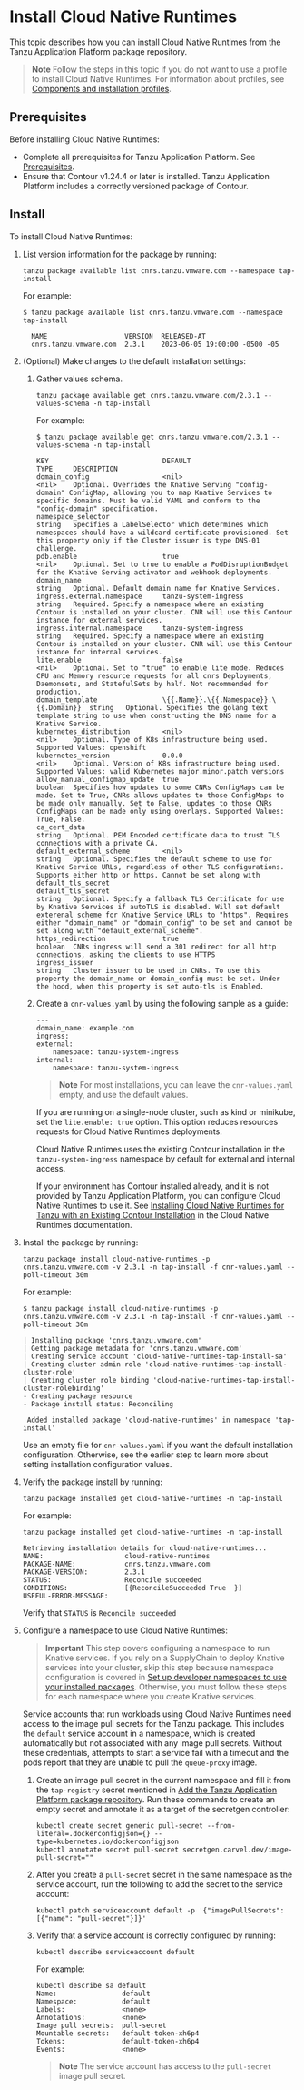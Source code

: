 # Install Cloud Native Runtimes

This topic describes how you can install Cloud Native Runtimes
from the Tanzu Application Platform package repository.

> **Note** Follow the steps in this topic if you do not want to use a profile to install Cloud Native Runtimes. For information about profiles, see [Components and installation profiles](../about-package-profiles.hbs.md).

## <a id='cnr-prereqs'></a>Prerequisites

Before installing Cloud Native Runtimes:

- Complete all prerequisites for  Tanzu Application Platform. See [Prerequisites](../prerequisites.hbs.md).
- Ensure that Contour v1.24.4 or later is installed. Tanzu Application Platform includes a correctly versioned package of Contour.

## <a id='cnr-install'></a> Install

To install Cloud Native Runtimes:

1. List version information for the package by running:

    ```console
    tanzu package available list cnrs.tanzu.vmware.com --namespace tap-install
    ```

    For example:

    ```console
    $ tanzu package available list cnrs.tanzu.vmware.com --namespace tap-install

      NAME                   VERSION  RELEASED-AT
      cnrs.tanzu.vmware.com  2.3.1    2023-06-05 19:00:00 -0500 -05
    ```

1. (Optional) Make changes to the default installation settings:

    1. Gather values schema.

        ```console
        tanzu package available get cnrs.tanzu.vmware.com/2.3.1 --values-schema -n tap-install
        ```

        For example:

        ```console
        $ tanzu package available get cnrs.tanzu.vmware.com/2.3.1 --values-schema -n tap-install

        KEY                            DEFAULT                               TYPE     DESCRIPTION
        domain_config                  <nil>                                 <nil>    Optional. Overrides the Knative Serving "config-domain" ConfigMap, allowing you to map Knative Services to specific domains. Must be valid YAML and conform to the "config-domain" specification.
        namespace_selector                                                   string   Specifies a LabelSelector which determines which namespaces should have a wildcard certificate provisioned. Set this property only if the Cluster issuer is type DNS-01 challenge.
        pdb.enable                     true                                  <nil>    Optional. Set to true to enable a PodDisruptionBudget for the Knative Serving activator and webhook deployments.
        domain_name                                                          string   Optional. Default domain name for Knative Services.
        ingress.external.namespace     tanzu-system-ingress                  string   Required. Specify a namespace where an existing Contour is installed on your cluster. CNR will use this Contour instance for external services.
        ingress.internal.namespace     tanzu-system-ingress                  string   Required. Specify a namespace where an existing Contour is installed on your cluster. CNR will use this Contour instance for internal services.
        lite.enable                    false                                 <nil>    Optional. Set to "true" to enable lite mode. Reduces CPU and Memory resource requests for all cnrs Deployments, Daemonsets, and StatefulSets by half. Not recommended for production.
        domain_template                \{{.Name}}.\{{.Namespace}}.\{{.Domain}}  string   Optional. Specifies the golang text template string to use when constructing the DNS name for a Knative Service.
        kubernetes_distribution        <nil>                                 <nil>    Optional. Type of K8s infrastructure being used. Supported Values: openshift
        kubernetes_version             0.0.0                                 <nil>    Optional. Version of K8s infrastructure being used. Supported Values: valid Kubernetes major.minor.patch versions
        allow_manual_configmap_update  true                                  boolean  Specifies how updates to some CNRs ConfigMaps can be made. Set to True, CNRs allows updates to those ConfigMaps to be made only manually. Set to False, updates to those CNRs ConfigMaps can be made only using overlays. Supported Values: True, False.
        ca_cert_data                                                         string   Optional. PEM Encoded certificate data to trust TLS connections with a private CA.
        default_external_scheme        <nil>                                 string   Optional. Specifies the default scheme to use for Knative Service URLs, regardless of other TLS configurations. Supports either http or https. Cannot be set along with default_tls_secret
        default_tls_secret                                                   string   Optional. Specify a fallback TLS Certificate for use by Knative Services if autoTLS is disabled. Will set default exterenal scheme for Knative Service URLs to "https". Requires either "domain_name" or "domain_config" to be set and cannot be set along with "default_external_scheme".
        https_redirection              true                                  boolean  CNRs ingress will send a 301 redirect for all http connections, asking the clients to use HTTPS
        ingress_issuer                                                       string   Cluster issuer to be used in CNRs. To use this property the domain_name or domain_config must be set. Under the hood, when this property is set auto-tls is Enabled.
        ```

    1. Create a `cnr-values.yaml` by using the following sample as a guide:

        ```console
        ---
        domain_name: example.com
        ingress:
        external:
            namespace: tanzu-system-ingress
        internal:
            namespace: tanzu-system-ingress
        ```

        >**Note** For most installations, you can leave the `cnr-values.yaml` empty, and use the default values.

        If you are running on a single-node cluster, such as kind or minikube, set the `lite.enable: true`
        option. This option reduces resources requests for Cloud Native Runtimes deployments.

        Cloud Native Runtimes uses the existing Contour installation in the  `tanzu-system-ingress` namespace by default for external and internal access.

        If your environment has Contour installed already, and it is not provided by Tanzu Application Platform, you can configure Cloud Native Runtimes to use it. See [Installing Cloud Native Runtimes for Tanzu with an Existing Contour Installation](https://docs.vmware.com/en/Cloud-Native-Runtimes-for-VMware-Tanzu/2.3/tanzu-cloud-native-runtimes/contour.html) in the Cloud Native Runtimes documentation.

2. Install the package by running:

    ```console
    tanzu package install cloud-native-runtimes -p cnrs.tanzu.vmware.com -v 2.3.1 -n tap-install -f cnr-values.yaml --poll-timeout 30m
    ```

    For example:

    ```console
    $ tanzu package install cloud-native-runtimes -p cnrs.tanzu.vmware.com -v 2.3.1 -n tap-install -f cnr-values.yaml --poll-timeout 30m

    | Installing package 'cnrs.tanzu.vmware.com'
    | Getting package metadata for 'cnrs.tanzu.vmware.com'
    | Creating service account 'cloud-native-runtimes-tap-install-sa'
    | Creating cluster admin role 'cloud-native-runtimes-tap-install-cluster-role'
    | Creating cluster role binding 'cloud-native-runtimes-tap-install-cluster-rolebinding'
    - Creating package resource
    - Package install status: Reconciling

     Added installed package 'cloud-native-runtimes' in namespace 'tap-install'
    ```

    Use an empty file for `cnr-values.yaml` if you want the default installation configuration. Otherwise, see the earlier step to learn more about setting installation configuration values.

3. Verify the package install by running:

    ```console
    tanzu package installed get cloud-native-runtimes -n tap-install
    ```

    For example:

    ```console
    tanzu package installed get cloud-native-runtimes -n tap-install

    Retrieving installation details for cloud-native-runtimes...
    NAME:                    cloud-native-runtimes
    PACKAGE-NAME:            cnrs.tanzu.vmware.com
    PACKAGE-VERSION:         2.3.1
    STATUS:                  Reconcile succeeded
    CONDITIONS:              [{ReconcileSucceeded True  }]
    USEFUL-ERROR-MESSAGE:
    ```

    Verify that `STATUS` is `Reconcile succeeded`

4. Configure a namespace to use Cloud Native Runtimes:

   >**Important** This step covers configuring a namespace to run Knative services.
   >If you rely on a SupplyChain to deploy Knative services into your cluster,
   >skip this step because namespace configuration is covered in
   >[Set up developer namespaces to use your installed packages](../install-online/set-up-namespaces.hbs.md).
   >Otherwise, you must follow these steps for each namespace where you create Knative services.

   Service accounts that run workloads using Cloud Native Runtimes need access to the image pull secrets for the Tanzu package.
   This includes the `default` service account in a namespace, which is created automatically but not associated with any image pull secrets.
   Without these credentials, attempts to start a service fail with a timeout and the pods report that they are unable to pull the `queue-proxy` image.

    1. Create an image pull secret in the current namespace and fill it from the `tap-registry`
    secret mentioned in [Add the Tanzu Application Platform package repository](../install-online/profile.hbs.md#relocate-images).
       Run these commands to create an empty secret and annotate it as a target of the secretgen
       controller:

        ```console
        kubectl create secret generic pull-secret --from-literal=.dockerconfigjson={} --type=kubernetes.io/dockerconfigjson
        kubectl annotate secret pull-secret secretgen.carvel.dev/image-pull-secret=""
        ```

    2. After you create a `pull-secret` secret in the same namespace as the service account,
    run the following to add the secret to the service account:

        ```console
        kubectl patch serviceaccount default -p '{"imagePullSecrets": [{"name": "pull-secret"}]}'
        ```

    3. Verify that a service account is correctly configured by running:

        ```console
        kubectl describe serviceaccount default
        ```

        For example:

        ```console
        kubectl describe sa default
        Name:                default
        Namespace:           default
        Labels:              <none>
        Annotations:         <none>
        Image pull secrets:  pull-secret
        Mountable secrets:   default-token-xh6p4
        Tokens:              default-token-xh6p4
        Events:              <none>
        ```

        >**Note** The service account has access to the `pull-secret` image pull secret.
